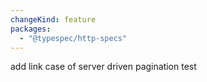 ```yaml
---
changeKind: feature
packages:
  - "@typespec/http-specs"
---
```


add link case of server driven pagination test